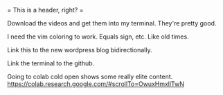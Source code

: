 = This is a header, right? =

Download the videos and get them into my terminal.  They're pretty good.

I need the vim coloring to work.  Equals sign, etc.  Like old times.

Link this to the new wordpress blog bidirectionally.

Link the terminal to the github.

Going to colab cold open shows some really elite content.
https://colab.research.google.com/#scrollTo=OwuxHmxllTwN








